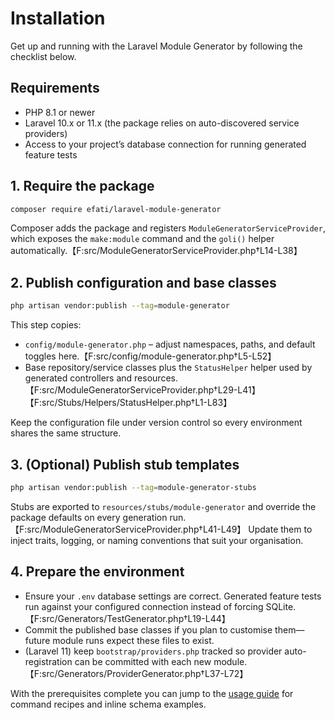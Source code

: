 # Installation

Get up and running with the Laravel Module Generator by following the checklist below.

## Requirements

- PHP 8.1 or newer
- Laravel 10.x or 11.x (the package relies on auto-discovered service providers)
- Access to your project’s database connection for running generated feature tests

## 1. Require the package

```bash
composer require efati/laravel-module-generator
```

Composer adds the package and registers `ModuleGeneratorServiceProvider`, which exposes the `make:module` command and the `goli()` helper automatically.【F:src/ModuleGeneratorServiceProvider.php†L14-L38】

## 2. Publish configuration and base classes

```bash
php artisan vendor:publish --tag=module-generator
```

This step copies:

- `config/module-generator.php` – adjust namespaces, paths, and default toggles here.【F:src/config/module-generator.php†L5-L52】
- Base repository/service classes plus the `StatusHelper` helper used by generated controllers and resources.【F:src/ModuleGeneratorServiceProvider.php†L29-L41】【F:src/Stubs/Helpers/StatusHelper.php†L1-L83】

Keep the configuration file under version control so every environment shares the same structure.

## 3. (Optional) Publish stub templates

```bash
php artisan vendor:publish --tag=module-generator-stubs
```

Stubs are exported to `resources/stubs/module-generator` and override the package defaults on every generation run.【F:src/ModuleGeneratorServiceProvider.php†L41-L49】 Update them to inject traits, logging, or naming conventions that suit your organisation.

## 4. Prepare the environment

- Ensure your `.env` database settings are correct. Generated feature tests run against your configured connection instead of forcing SQLite.【F:src/Generators/TestGenerator.php†L19-L44】
- Commit the published base classes if you plan to customise them—future module runs expect these files to exist.
- (Laravel 11) keep `bootstrap/providers.php` tracked so provider auto-registration can be committed with each new module.【F:src/Generators/ProviderGenerator.php†L37-L72】

With the prerequisites complete you can jump to the [usage guide](usage.md) for command recipes and inline schema examples.
